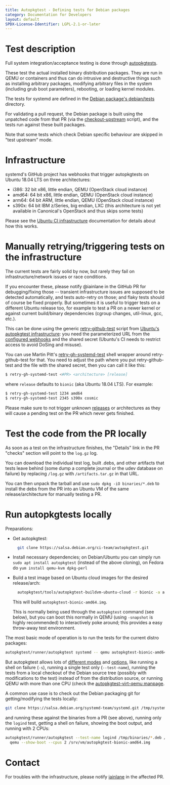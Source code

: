 ```yaml
---
title: Autopkgtest - Defining tests for Debian packages
category: Documentation for Developers
layout: default
SPDX-License-Identifier: LGPL-2.1-or-later
---
```


# Test description

Full system integration/acceptance testing is done through [autopkgtests](https://salsa.debian.org/ci-team/autopkgtest/-/blob/master/doc/README.package-tests.rst).

These test the actual installed binary distribution packages.
They are run in QEMU or containers and thus can do intrusive and destructive things such as installing arbitrary packages, modifying arbitrary files in the system (including grub boot parameters), rebooting, or loading kernel modules.

The tests for systemd are defined in the [Debian package's debian/tests](https://salsa.debian.org/systemd-team/systemd/-/tree/debian/master/debian/tests) directory.

For validating a pull request, the Debian package is built using the unpatched code from that PR (via the [checkout-upstream](https://salsa.debian.org/systemd-team/systemd/-/blob/debian/master/debian/extra/checkout-upstream) script), and the tests run against these built packages.

Note that some tests which check Debian specific behaviour are skipped in "test upstream" mode.

# Infrastructure

systemd's GitHub project has webhooks that trigger autopkgtests on Ubuntu 18.04 LTS on three architectures:

* i386: 32 bit x86, little endian, QEMU (OpenStack cloud instance)
* amd64: 64 bit x86, little endian, QEMU (OpenStack cloud instance)
* arm64: 64 bit ARM, little endian, QEMU (OpenStack cloud instance)
* s390x: 64 bit IBM z/Series, big endian, LXC (this architecture is not yet available in Canonical's OpenStack and thus skips some tests)

Please see the [Ubuntu CI infrastructure](https://wiki.ubuntu.com/ProposedMigration/AutopkgtestInfrastructure) documentation for details about how this works.

# Manually retrying/triggering tests on the infrastructure

The current tests are fairly solid by now, but rarely they fail on infrastructure/network issues or race conditions.

If you encounter these, please notify @iainlane in the GitHub PR for debugging/fixing those -- transient infrastructure issues are supposed to be detected automatically, and tests auto-retry on those; and flaky tests should of course be fixed properly.
But sometimes it is useful to trigger tests on a different Ubuntu release too, for example to test a PR on a newer kernel or against current build/binary dependencies (cgroup changes, util-linux, gcc, etc.).

This can be done using the generic [retry-github-test](https://git.launchpad.net/autopkgtest-cloud/tree/charms/focal/autopkgtest-cloud-worker/autopkgtest-cloud/tools/retry-github-test) script from [Ubuntu's autopkgtest infrastructure](https://git.launchpad.net/autopkgtest-cloud): you need the parameterized URL from the [configured webhooks](https://github.com/systemd/systemd/settings/hooks) and the shared secret (Ubuntu's CI needs to restrict access to avoid DoSing and misuse).

You can use Martin Pitt's [retry-gh-systemd-test](https://piware.de/gitweb/?p=bin.git;a=blob;f=retry-gh-systemd-test) shell wrapper around retry-github-test for that.
You need to adjust the path where you put retry-github-test and the file with the shared secret, then you can call it like this:

```sh
$ retry-gh-systemd-test <#PR> <architecture> [release]
```

where `release` defaults to `bionic` (aka Ubuntu 18.04 LTS). For example:

```sh
$ retry-gh-systemd-test 1234 amd64
$ retry-gh-systemd-test 2345 s390x cosmic
```

Please make sure to not trigger unknown [releases](https://launchpad.net/ubuntu/+series) or architectures as they will cause a pending test on the PR which never gets finished.

# Test the code from the PR locally

As soon as a test on the infrastructure finishes, the "Details" link in the PR "checks" section will point to the `log.gz` log.

You can download the individual test log, built .debs, and other artifacts that tests leave behind (some dump a complete journal or the udev database on failure) by replacing `/log.gz` with `/artifacts.tar.gz` in that URL.

You can then unpack the tarball and use `sudo dpkg -iO binaries/*.deb` to install the debs from the PR into an Ubuntu VM of the same release/architecture for manually testing a PR.

# Run autopkgtests locally

Preparations:

* Get autopkgtest:
  ```sh
    git clone https://salsa.debian.org/ci-team/autopkgtest.git
  ```

* Install necessary dependencies; on Debian/Ubuntu you can simply run `sudo apt install autopkgtest` (instead of the above cloning), on Fedora do `yum install qemu-kvm dpkg-perl`

* Build a test image based on Ubuntu cloud images for the desired release/arch:
  ```sh
    autopkgtest/tools/autopkgtest-buildvm-ubuntu-cloud -r bionic -a amd64
  ```

  This will build `autopkgtest-bionic-amd64.img`.

  This is normally being used through the `autopkgtest` command (see below), but you can boot this normally in QEMU (using `-snapshot` is highly recommended) to interactively poke around; this provides a easy throw-away test environment.


The most basic mode of operation is to run the tests for the current distro packages:

```sh
autopkgtest/runner/autopkgtest systemd -- qemu autopkgtest-bionic-amd64.img
```

But autopkgtest allows lots of [different modes](https://salsa.debian.org/ci-team/autopkgtest/-/blob/master/doc/README.running-tests.rst) and [options](http://manpages.ubuntu.com/autopkgtest), like running a shell on failure (`-s`), running a single test only (`--test-name`), running the tests from a local checkout of the Debian source tree (possibly with modifications to the test) instead of from the distribution source, or running QEMU with more than one CPU (check the [autopkgtest-virt-qemu manpage](http://manpages.ubuntu.com/autopkgtest-virt-qemu).

A common use case is to check out the Debian packaging git for getting/modifying the tests locally:

```sh
git clone https://salsa.debian.org/systemd-team/systemd.git /tmp/systemd-debian/
```

and running these against the binaries from a PR (see above), running only the `logind` test, getting a shell on failure, showing the boot output, and running with 2 CPUs:

```sh
autopkgtest/runner/autopkgtest --test-name logind /tmp/binaries/*.deb /tmp/systemd-debian/ -s -- \
  qemu --show-boot --cpus 2 /srv/vm/autopkgtest-bionic-amd64.img
```

# Contact

For troubles with the infrastructure, please notify [iainlane](https://github.com/iainlane) in the affected PR.
